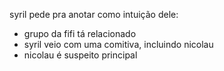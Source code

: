 syril pede pra anotar como intuição dele:
- grupo da fifi tá relacionado
- syril veio com uma comitiva, incluindo nicolau
- nicolau é suspeito principal

